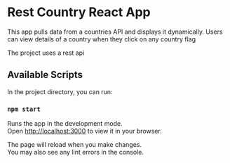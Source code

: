 # Rest Country React App

This app pulls data from a countries API and displays it dynamically. Users can view details of a country when they click on any country flag


The project uses a rest api 


## Available Scripts

In the project directory, you can run:

### `npm start`

Runs the app in the development mode.\
Open [http://localhost:3000](http://localhost:3000) to view it in your browser.

The page will reload when you make changes.\
You may also see any lint errors in the console.

